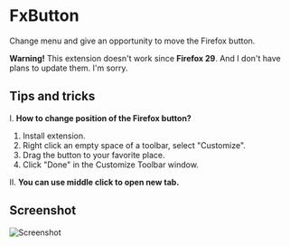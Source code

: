 # FxButton

Change menu and give an opportunity to move the Firefox button.

**Warning!** This extension doesn't work since **Firefox 29**. And I don't have plans to update them. I'm sorry.

## Tips and tricks

I. **How to change position of the Firefox button?**

1. Install extension.
2. Right click an empty space of a toolbar, select "Customize".
3. Drag the button to your favorite place.
4. Click "Done" in the Customize Toolbar window.

II. **You can use middle click to open new tab.**

## Screenshot

![Screenshot](https://raw.github.com/seleznev/firefox-extension-fxbutton/master/screenshots/screenshot.png)
